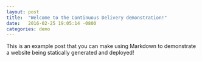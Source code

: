 ```yaml
---
layout: post
title:  "Welcome to the Continuous Delivery demonstration!"
date:   2016-02-25 19:05:14 -0800
categories: demo
---
```


This is an example post that you can make using Markdown to demonstrate a website being statically generated and deployed!